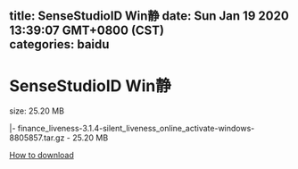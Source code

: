 
title: SenseStudioID Win静
date: Sun Jan 19 2020 13:39:07 GMT+0800 (CST)    
categories: baidu
---

# SenseStudioID Win静
size: 25.20 MB
 
 
|- finance_liveness-3.1.4-silent_liveness_online_activate-windows-8805857.tar.gz - 25.20 MB

[How to download](https://bpcam.bemobtrk.com/go/2ceec3aa-1ca2-46d6-b9ff-aaa5c184517c?jno=4532)